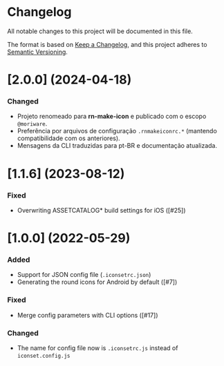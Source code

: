 # Changelog

All notable changes to this project will be documented in this file.

The format is based on [Keep a Changelog](https://keepachangelog.com/en/1.0.0/),
and this project adheres to [Semantic Versioning](https://semver.org/spec/v2.0.0.html).

# [2.0.0] (2024-04-18)

### Changed

- Projeto renomeado para **rn-make-icon** e publicado com o escopo `@moriware`.
- Preferência por arquivos de configuração `.rnmakeiconrc.*` (mantendo compatibilidade com os anteriores).
- Mensagens da CLI traduzidas para pt-BR e documentação atualizada.

# [1.1.6] (2023-08-12)

### Fixed

- Overwriting ASSETCATALOG* build settings for iOS ([#25])

# [1.0.0] (2022-05-29)

### Added

- Support for JSON config file (`.iconsetrc.json`)
- Generating the round icons for Android by default ([#7])

### Fixed

- Merge config parameters with CLI options ([#17])

### Changed

- The name for config file now is `.iconsetrc.js` instead of `iconset.config.js`
